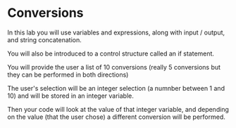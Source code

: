 # Conversions

In this lab you will use variables and expressions, along with input / output, and string concatenation.

You will also be introduced to a control structure called an if statement.

You will provide the user a list of 10 conversions (really 5 conversions but they can be performed in both directions)

The user's selection will be an integer selection (a numnber between 1 and 10) and will be stored in an integer variable.

Then your code will look at the value of that integer variable, and depending on the value (that the user chose) a different conversion will be performed.  